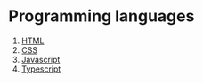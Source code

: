 # Programming languages

1. [HTML](./html/index.md)
2. [CSS](./css/index.md)
3. [Javascript](./javascript/index.md)
4. [Typescript](./typescript/index.md)
